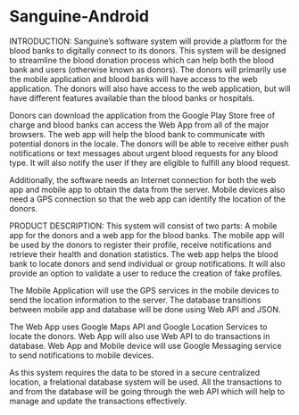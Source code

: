 # Sanguine-Android

INTRODUCTION:
Sanguine’s software system will provide a platform for the blood banks to digitally connect to its donors. This system will be designed to streamline the blood donation process which can help both the blood bank and users (otherwise known as donors). The donors will primarily use the mobile application and blood banks will have access to the web application. The donors will also have access to the web application, but will have different features available than the blood banks or hospitals.

Donors can download the application from the Google Play Store free of charge and blood banks can access the Web App from all of the major browsers. The web app will help the blood bank to communicate with potential donors in the locale. The donors will be able to receive either push notifications or text messages about urgent blood requests for any blood type. It will also notify the user if they are eligible to fulfill any blood request. 

Additionally, the software needs an Internet connection for both the web app and mobile app to obtain the data from the server. Mobile devices also need a GPS connection so that the web app can identify the location of the donors.

PRODUCT DESCRIPTION:
This system will consist of two parts: A mobile app for the donors and a web app for the blood banks. The mobile app will be used by the donors to register their profile, receive notifications and retrieve their health and donation statistics. The web app helps the blood bank to locate donors and send individual or group notifications. It will also provide an option to validate a user to reduce the creation of fake profiles.

The Mobile Application will use the GPS services in the mobile devices to send the location information to the server. The database transitions between mobile app and database will be done using Web API and JSON.

The Web App uses Google Maps API and Google Location Services to locate the donors. Web App will also use Web API to do transactions in database. Web App and Mobile device will use Google Messaging service to send notifications to mobile devices.

As this system requires the data to be stored in a secure centralized location, a frelational database system will be used. All the transactions to and from the database will be going through the web API which will help to manage and update the transactions effectively.
